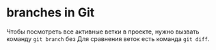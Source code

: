 # branches in Git

Чтобы посмотреть все активные ветки в проекте, нужно вызвать команду `git branch` без 
Для сравнения веток есть команда `git diff`.
